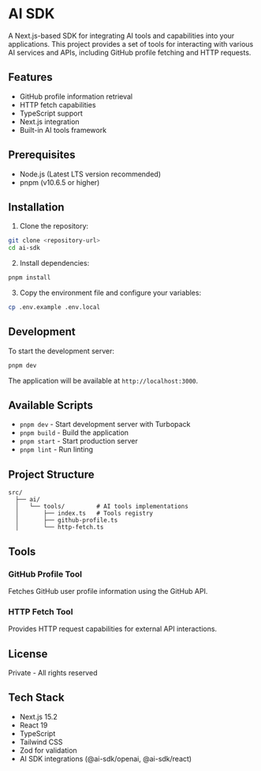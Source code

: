 # AI SDK

A Next.js-based SDK for integrating AI tools and capabilities into your applications. This project provides a set of tools for interacting with various AI services and APIs, including GitHub profile fetching and HTTP requests.

## Features

- GitHub profile information retrieval
- HTTP fetch capabilities
- TypeScript support
- Next.js integration
- Built-in AI tools framework

## Prerequisites

- Node.js (Latest LTS version recommended)
- pnpm (v10.6.5 or higher)

## Installation

1. Clone the repository:
```bash
git clone <repository-url>
cd ai-sdk
```

2. Install dependencies:
```bash
pnpm install
```

3. Copy the environment file and configure your variables:
```bash
cp .env.example .env.local
```

## Development

To start the development server:

```bash
pnpm dev
```

The application will be available at `http://localhost:3000`.

## Available Scripts

- `pnpm dev` - Start development server with Turbopack
- `pnpm build` - Build the application
- `pnpm start` - Start production server
- `pnpm lint` - Run linting

## Project Structure

```
src/
  ├── ai/
  │   └── tools/         # AI tools implementations
  │       ├── index.ts   # Tools registry
  │       ├── github-profile.ts
  │       └── http-fetch.ts
```

## Tools

### GitHub Profile Tool
Fetches GitHub user profile information using the GitHub API.

### HTTP Fetch Tool
Provides HTTP request capabilities for external API interactions.

## License

Private - All rights reserved

## Tech Stack

- Next.js 15.2
- React 19
- TypeScript
- Tailwind CSS
- Zod for validation
- AI SDK integrations (@ai-sdk/openai, @ai-sdk/react)
